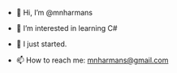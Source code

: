 - 👋 Hi, I’m @mnharmans
- 👀 I’m interested in learning C#
- 🌱 I just started.

- 📫 How to reach me: mnharmans@gmail.com
<!---
mnharmans/mnharmans is a ✨ special ✨ repository because its `README.md` (this file) appears on your GitHub profile.
You can click the Preview link to take a look at your changes.
--->
